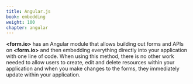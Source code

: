 ```yaml
---
title: Angular.js
book: embedding
weight: 100
chapter: angular
---
```

**&lt;<span class="text-primary">form</span>.<span class="text-secondary">io</span>&gt;** has an Angular module that allows building out forms and APIs on **&lt;<span class="text-primary">form</span>.<span class="text-secondary">io</span>&gt;** and then embedding everything directly into your application with one line of code. When using this method, there is no other work needed to allow users to create, edit and delete resources within your application and when you make changes to the forms, they immediately update within your application.
